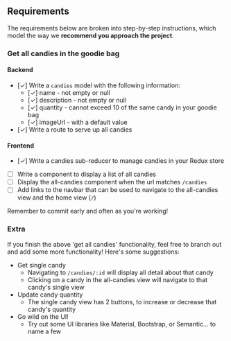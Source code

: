 ## Requirements

The requirements below are broken into step-by-step instructions, which model the way we **recommend you approach the project**.

### Get all candies in the goodie bag

#### Backend

- [✓] Write a `candies` model with the following information:
  - [✓] name - not empty or null
  - [✓] description - not empty or null
  - [✓] quantity - cannot exceed 10 of the same candy in your goodie bag
  - [✓] imageUrl - with a default value
- [✓] Write a route to serve up all candies

#### Frontend

- [✓] Write a candies sub-reducer to manage candies in your Redux store
- [ ] Write a component to display a list of all candies
- [ ] Display the all-candies component when the url matches `/candies`
- [ ] Add links to the navbar that can be used to navigate to the all-candies view and the home view (`/`)

Remember to commit early and often as you're working!

### Extra

If you finish the above 'get all candies' functionality, feel free to branch out and add some more functionality! Here's some suggestions:

- Get single candy
  - Navigating to `/candies/:id` will display all detail about that candy
  - Clicking on a candy in the all-candies view will navigate to that candy's single view
- Update candy quantity
  - The single candy view has 2 buttons, to increase or decrease that candy's quantity
- Go wild on the UI!
  - Try out some UI libraries like Material, Bootstrap, or Semantic... to name a few
